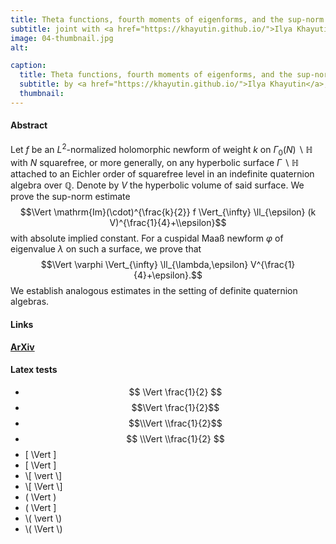 ```yaml
---
title: Theta functions, fourth moments of eigenforms, and the sup-norm problem II
subtitle: joint with <a href="https://khayutin.github.io/">Ilya Khayutin</a> and <a href="https://pure.au.dk/portal/en/paul.nelson@math.au.dk">Paul D. Nelson</a>.
image: 04-thumbnail.jpg
alt:

caption:
  title: Theta functions, fourth moments of eigenforms, and the sup-norm problem II
  subtitle: by <a href="https://khayutin.github.io/">Ilya Khayutin</a>, <a href="https://pure.au.dk/portal/en/paul.nelson@math.au.dk">Paul D. Nelson</a>, and <a href="#">Raphael S. Steiner</a>.
  thumbnail:
---
```


#### Abstract
Let $f$ be an $L^2$-normalized holomorphic newform of weight $k$ on $\Gamma_0(N) \backslash \mathbb{H}$ with $N$ squarefree, or more generally, on any hyperbolic surface $\Gamma \backslash \mathbb{H}$ attached to an Eichler order of squarefree level in an indefinite quaternion algebra over $\mathbb{Q}$. Denote by $V$ the hyperbolic volume of said surface.  We prove the sup-norm estimate $$\Vert \mathrm{Im}(\cdot)^{\frac{k}{2}} f \Vert_{\infty} \ll_{\epsilon} (k V)^{\frac{1}{4}+\\epsilon}$$  with absolute implied constant. For a cuspidal Maaß newform $\varphi$ of eigenvalue $\lambda$ on such a surface, we prove that $$\Vert \varphi \Vert_{\infty} \ll_{\lambda,\epsilon} V^{\frac{1}{4}+\epsilon}.$$ We establish analogous estimates in the setting of definite quaternion algebras.

#### Links

**[ArXiv](https://arxiv.org/abs/2207.12351)**

#### Latex tests

- $$ \Vert \frac{1}{2} $$
- $$\Vert \frac{1}{2}$$
- $$\\Vert \\frac{1}{2}$$
- $$ \\Vert \\frac{1}{2} $$
- \[ \Vert \]
- \[ \\Vert \]
- \\[ \vert \\]
- \\[ \\Vert \\]
- \( \Vert \)
- \( \\Vert \]
- \\( \vert \\)
- \\( \\Vert \\)
